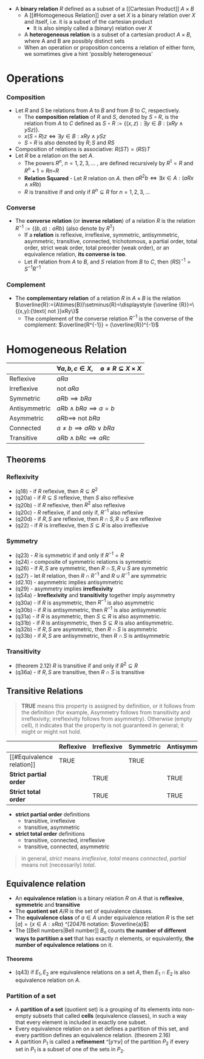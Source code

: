 
- A **binary relation** $R$ defined as a subset of a [[Cartesian Product]] $A\times B$
	- A [[#Homogeneous Relation]] over a set $X$ is a binary relation over $X$ and itself, i.e. it is a subset of the cartesian product
		- It is also simply called a (binary) relation over $X$
	- A **heterogeneous relation** is a subset of a cartesian product $A \times B$, where A and B are possibly distinct sets
	- When an operation or proposition concerns a relation of either form, we sometimes give a hint 'possibly heterogeneous'

# Operations

### Composition

- Let $R$ and $S$ be relations from $A$ to $B$ and from $B$ to $C$, respectively. 
	- The **composition relation** of $R$ and $S$, denoted by $S \circ R$, is the relation from $A$ to $C$ defined as $S \circ R := \{(x, z) : \exists y \in B :(xRy \land ySz)\}$. 
	- $x(S \circ R)z \iff \exists y \in B :xRy \land ySz$
	- $S \circ R$ is also denoted by $R; S$ and $RS$
- Composition of relations is associative: $R(ST)=(RS)T$
- Let $R$ be a relation on the set $A$. 
	- The powers $R^n$, $n = 1, 2, 3, …$ , are defined recursively by $R^1 = R$ and $R^n+1 = Rn ◦ R$
	- **Relation Squared** - Let $R$ relation on $A$. then $aR^2b\iff\exists{x}\in{A}:(aRx\land xRb)$
	- $R$ is transitive if and only if $R^n ⊆ R$ for $n = 1, 2, 3, …$

### Converse

- The **converse relation** (or **inverse relation**) of a relation $R$ is the relation $\displaystyle  R^{-1}:=\{(b,a):aRb\}$ (also denote by $R^{\textsf {T}}$) 
	- If a **relation** is reflexive, irreflexive, symmetric, antisymmetric, asymmetric, transitive, connected, trichotomous, a partial order, total order, strict weak order, total preorder (weak order), or an equivalence relation, **its converse is too**.
	- Let $R$ relation from $A$ to $B$, and $S$ relation from $B$ to $C$, then $(RS)^{-1}=S^{-1}R^{-1}$
### Complement

- The **complementary relation** of a relation $R$ in $A\times{B}$ is the relation $\overline{R}:=(A\times{B})\setminus{R}=\displaystyle  {\overline {R}}=\{(x,y):{\text{ not }}xRy\}$
	- The complement of the converse relation $R^{-1}$ is the converse of the complement: $\overline{R^{-1}} = (\overline{R})^{-1}$

# Homogeneous Relation

|  | $\forall a,b,c\in X,\quad  \emptyset\neq R \subseteq X\times X$ |
| ---- | ---- |
| Reflexive | $aRa$ |
| Irreflexive | not $aRa$ |
| Symmetric | $aRb \implies bRa$ |
| Antisymmetric | $aRb \land bRa \implies a=b$ |
| Asymmetric | $aRb \implies$ not $bRa$ |
| Connected | $a\neq{b} \implies aRb \lor bRa$ |
| Transitive | $aRb \land bRc\implies aRc$ |

## Theorems
### Reflexivity

- (q18) - if $R$ reflexive, then $R\subseteq{R^2}$
- (q20a) - if $R\subseteq{S}$ reflexive, then $S$ also reflexive
- (q20b) - if $R$ reflexive, then ${R^2}$ also reflexive
- (q20c) - $R$ reflexive, if and only if, $R^{-1}$ also reflexive 
- (q20d) - if $R,S$ are reflexive, then $R\cap{S},R\cup{S}$ are reflexive
- (q22) - if $R$ is irreflexive, then $S\subseteq{R}$ is also irreflexive

### Symmetry

- (q23) - $R$ is symmetric if and only if $R^{-1} = R$ 
- (q24) - composite of symmetric relations is symmetric
- (q26) - if $R,S$ are symmetric, then $R\cap{S},R\cup{S}$ are symmetric
- (q27) - let $R$ relation, then $R\cap{R}^{-1}$ and $R\cup{R}^{-1}$ are symmetric
- (d2.10) - asymmetric implies antisymmetric
- (q29) - asymmetry implies **irreflexivity**
- (q54a) - **Irreflexivity** and **transitivity** together imply asymmetry
- (q30a) - if $R$ is asymmetric, then $R^{-1}$ is also asymmetric
- (q30b) - if $R$ is antisymmetric, then $R^{-1}$ is also antisymmetric
- (q31a) -  if $R$ is asymmetric, then $S\subseteq{R}$ is also asymmetric.
- (q31b) -  if $R$ is antisymmetric, then $S\subseteq{R}$ is also antisymmetric.
- (q32b) - if $R,S$ are asymmetric, then $R\cap{S}$ is asymmetric
- (q33b) - if $R,S$ are antisymmetric, then $R\cap{S}$ is antisymmetric

### Transitivity

- (theorem 2.12) $R$ is transitive if and only if $R^2\subseteq{R}$
- (q36a) - if $R,S$ are transitive, then $R\cap{S}$ is transitive

## Transitive Relations 

> **TRUE** means this property is assigned by definition, or it follows from the definition (for example, Asymmetry follows from transitivity and irreflexivity; irreflexivity follows from asymmetry). Otherwise (empty cell), it indicates that the property is not guaranteed in general; it might or might not hold.


|                                             | Reflexive | Irreflexive | Symmetric | Antisymmetric | Asymmetric | Connected |
| ------------------------------------------- | --------- | ----------- | --------- | ------------- | ---------- | --------- |
| [[#Equivalence relation]]                   | TRUE  |             | TRUE  |               |            |           |
| **Strict partial order**   |           | TRUE    |           | TRUE        | TRUE     |           |
| **Strict total order** |           | TRUE    |           | TRUE        | TRUE     | TRUE  |

- **strict partial order** definitions
	- transitive, irreflexive
	- transitive, asymmetric
- **strict total order** definitions
	- transitive, connected, irreflexive
	- transitive, connected, asymmetric

> in general, *strict* means *irreflexive*, *total* means *connected*, *partial* means not (necessarily) *total*.

## Equivalence relation

- An **equivalence relation** is a binary relation $R$ on $A$ that is **reflexive**, **symmetric** and **transitive**
- The **quotient set** $A/R$ is the set of equivalence classes.
- The **equivalence class** of $a\in{A}$ under equivalence relation $R$ is the set $[a]=\{x \in A : x R a\}$ ^[20476 notation: $\overline{a}$]
- The [[Bell numbers|Bell number]] $B_{n}$ counts **the number of different ways to partition a set** that has exactly $n$ elements, or equivalently, **the number of equivalence relations** on it.

#### Theorems 

- (q43) if $E_1, E_2$ are equivalence relations on a set $A$, then $E_1\cap{E_2}$ is also equivalence relation on $A$.

### Partition of a set

 - A **partition of a set** (quotient set) is a grouping of its elements into non-empty subsets that called **cells** (equivalence classes), in such a way that every element is included in exactly one subset.
 - Every equivalence relation on a set defines a partition of this set, and every partition defines an equivalence relation. (theorem 2.16)
 - A partition $P_1$ is called a **refinement** ^[עידון] of the partition $P_2$ if every set in $P_1$ is a subset of one of the sets in $P_2$.
